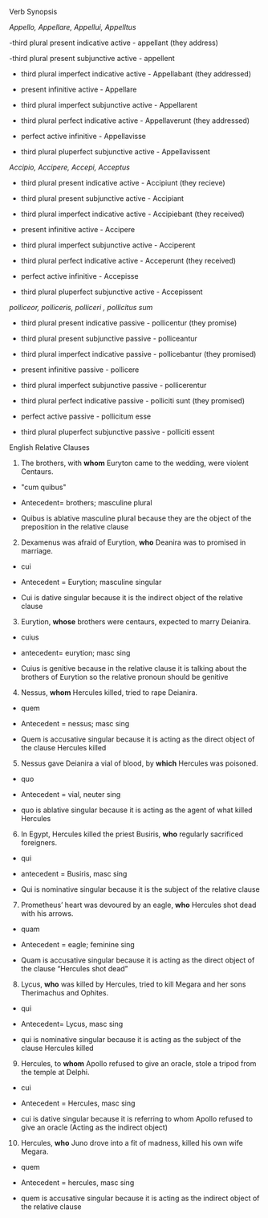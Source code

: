 

Verb Synopsis

*Appello, Appellare, Appellui, Appelltus*

-third plural present indicative active - appellant (they address)

-third plural present subjunctive active - appellent

- third plural imperfect indicative active - Appellabant (they addressed)

- present infinitive active - Appellare

- third plural imperfect subjunctive active - Appellarent

- third plural perfect indicative active - Appellaverunt  (they addressed)

- perfect active infinitive - Appellavisse 

- third plural pluperfect subjunctive active - Appellavissent 

*Accipio, Accipere, Accepi, Acceptus*

- third plural present indicative active - Accipiunt (they recieve)

- third plural present subjunctive active - Accipiant

- third plural imperfect indicative active - Accipiebant (they received)

- present infinitive active - Accipere

- third plural imperfect subjunctive active - Acciperent

- third plural perfect indicative active - Acceperunt (they received)

- perfect active infinitive - Accepisse

- third plural pluperfect subjunctive active - Accepissent

*polliceor, polliceris, polliceri , pollicitus sum*

- third plural present indicative passive - pollicentur (they promise)

- third plural present subjunctive passive - polliceantur

- third plural imperfect indicative passive - pollicebantur (they promised)

- present infinitive passive - pollicere

- third plural imperfect subjunctive passive - pollicerentur

- third plural perfect indicative passive - polliciti sunt (they promised)

- perfect active passive - pollicitum esse

- third plural pluperfect subjunctive passive - polliciti essent







English Relative Clauses 

1. The brothers, with **whom** Euryton came to the wedding, were violent Centaurs.

- "cum quibus"

- Antecedent= brothers; masculine plural

- Quibus is ablative masculine plural because they are the object of the preposition in the relative clause

2. Dexamenus was afraid of Eurytion, **who** Deanira was to promised in marriage. 

- cui
- Antecedent = Eurytion; masculine singular

- Cui is dative singular because it is the indirect object of the relative clause

3. Eurytion, **whose** brothers were centaurs, expected to marry Deianira. 

- cuius
- antecedent= eurytion; masc sing 

- Cuius is genitive because in the relative clause it is talking about the brothers of Eurytion so the relative pronoun should be genitive

4. Nessus, **whom** Hercules killed, tried to rape Deianira.

- quem
- Antecedent = nessus; masc sing 

- Quem is accusative singular because it is acting as the direct object of the clause Hercules killed 

5. Nessus gave Deianira a vial of blood, by **which** Hercules was poisoned. 

- quo
- Antecedent = vial, neuter sing 

- quo is ablative singular because it is acting as the agent of what killed Hercules 

6. In Egypt, Hercules killed the priest Busiris, **who** regularly sacrificed foreigners.

- qui
- antecedent = Busiris, masc sing 

- Qui is nominative singular because it is the subject of the relative clause 

7. Prometheus’ heart was devoured by an eagle, **who** Hercules shot dead with his arrows. 

- quam
- Antecedent = eagle; feminine sing

- Quam is accusative singular because it is acting as the direct object of the clause “Hercules shot dead” 

8. Lycus, **who** was killed by Hercules, tried to kill Megara and her sons Therimachus and Ophites.

- qui
- Antecedent= Lycus, masc sing

- qui is nominative singular because it is acting as the subject of the clause Hercules killed

9. Hercules, to **whom** Apollo refused to give an oracle, stole a tripod from the temple at Delphi. 

- cui
- Antecedent = Hercules, masc sing

- cui is dative singular because it is referring to whom Apollo refused to give an oracle (Acting as the indirect object)

10. Hercules, **who** Juno drove into a fit of madness, killed his own wife Megara. 

- quem
- Antecedent = hercules, masc sing

- quem  is accusative singular because it is acting as the indirect object of the relative clause 
